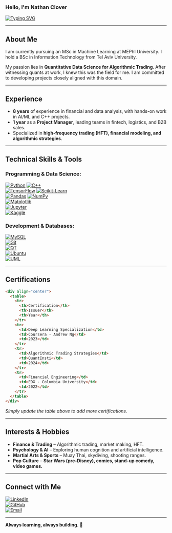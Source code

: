 ### Hello, I'm Nathan Clover  

[![Typing SVG](https://readme-typing-svg.demolab.com/?lines=MSc+Student+in+Machine+Learning;8+Years+of+Analysis+Experience;Aspiring+Quantitative+Data+Scientist;Digital+Craftsman)](https://git.io/typing-svg)

---

## About Me

I am currently pursuing an MSc in Machine Learning at MEPhI University. I hold a BSc in Information Technology from Tel Aviv University. 

My passion lies in **Quantitative Data Science for Algorithmic Trading**. After witnessing quants at work, I knew this was the field for me. I am committed to developing projects closely aligned with this domain.

---

## Experience

- **8 years** of experience in financial and data analysis, with hands-on work in AI/ML and C++ projects.  
- **1 year** as a **Project Manager**, leading teams in fintech, logistics, and B2B sales.
- Specialized in **high-frequency trading (HFT), financial modeling, and algorithmic strategies**.

---

## Technical Skills & Tools

### Programming & Data Science:
[![Python](https://img.shields.io/badge/-Python-3776AB?style=flat&logo=python&logoColor=white)](https://www.python.org/) 
[![C++](https://img.shields.io/badge/-C++-00599C?style=flat&logo=c%2B%2B&logoColor=white)](https://isocpp.org/)  
[![TensorFlow](https://img.shields.io/badge/-TensorFlow-FF6F00?style=flat&logo=tensorflow&logoColor=white)](https://www.tensorflow.org/) 
[![Scikit-Learn](https://img.shields.io/badge/-Scikit%20Learn-F7931E?style=flat&logo=scikit-learn&logoColor=white)](https://scikit-learn.org/)  
[![Pandas](https://img.shields.io/badge/-Pandas-150458?style=flat&logo=pandas)](https://pandas.pydata.org/) 
[![NumPy](https://img.shields.io/badge/-NumPy-013243?style=flat&logo=numpy)](https://numpy.org/)  
[![Matplotlib](https://img.shields.io/badge/-Matplotlib-11557C?style=flat&logo=matplotlib)](https://matplotlib.org/)  
[![Jupyter](https://img.shields.io/badge/-Jupyter-F37626?style=flat&logo=jupyter&logoColor=white)](https://jupyter.org/)  
[![Kaggle](https://img.shields.io/badge/-Kaggle-20BEFF?style=flat&logo=kaggle)](https://www.kaggle.com/)  

### Development & Databases:
[![MySQL](https://img.shields.io/badge/-MySQL-4479A1?style=flat&logo=mysql&logoColor=white)](https://www.mysql.com/)  
[![Git](https://img.shields.io/badge/-Git-F05032?style=flat&logo=git&logoColor=white)](https://git-scm.com/)  
[![QT](https://img.shields.io/badge/-Qt-41CD52?style=flat&logo=qt&logoColor=white)](https://www.qt.io/)  
[![Ubuntu](https://img.shields.io/badge/-Ubuntu-E95420?style=flat&logo=ubuntu&logoColor=white)](https://ubuntu.com/)  
[![UML](https://img.shields.io/badge/-UML-25A1DB?style=flat&logo=unifiedmodelinglanguage)](https://www.uml.org/)  

---

## Certifications

```html
<div align="center">
  <table>
    <tr>
      <th>Certification</th>
      <th>Issuer</th>
      <th>Year</th>
    </tr>
    <tr>
      <td>Deep Learning Specialization</td>
      <td>Coursera - Andrew Ng</td>
      <td>2023</td>
    </tr>
    <tr>
      <td>Algorithmic Trading Strategies</td>
      <td>QuantInsti</td>
      <td>2024</td>
    </tr>
    <tr>
      <td>Financial Engineering</td>
      <td>EDX - Columbia University</td>
      <td>2022</td>
    </tr>
  </table>
</div>
```

*Simply update the table above to add more certifications.*

---

## Interests & Hobbies

- **Finance & Trading** – Algorithmic trading, market making, HFT.
- **Psychology & AI** – Exploring human cognition and artificial intelligence.
- **Martial Arts & Sports** – Muay Thai, skydiving, shooting ranges.
- **Pop Culture** – **Star Wars (pre-Disney), comics, stand-up comedy, video games.**

---

## Connect with Me

[![LinkedIn](https://img.shields.io/badge/-LinkedIn-0077B5?style=flat&logo=linkedin&logoColor=white)](https://linkedin.com/in/nathanclover)  
[![GitHub](https://img.shields.io/badge/-GitHub-181717?style=flat&logo=github)](https://github.com/NathanClover)  
[![Email](https://img.shields.io/badge/-Email-D14836?style=flat&logo=gmail&logoColor=white)](mailto:nathan.clover@example.com)  

---

**Always learning, always building.** 🚀
